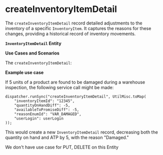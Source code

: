 # **createInventoryItemDetail** 
The `createInventoryItemDetail` record detailed adjustments to the inventory of a specific `InventoryItem`. It captures the reasons for these changes, providing a historical record of inventory movements.


**`InventoryItemDetail` Entity**

**Use Cases and Scenarios**

The `createInventoryItemDetail`:


**Example use case**

If 5 units of a product are found to be damaged during a warehouse inspection, the following service call might be made:

```
dispatcher.runSync("createInventoryItemDetail", UtilMisc.toMap(
    "inventoryItemId": "12345",
    "quantityOnHandDiff": -5,
    "availableToPromiseDiff": -5,
    "reasonEnumId": "VAR_DAMAGED",
    "userLogin": userLogin
));
```

This would create a new `InventoryItemDetail` record, decreasing both the quantity on hand and ATP by 5, with the reason "Damaged."

We don't have use case for PUT, DELETE on this Entity
